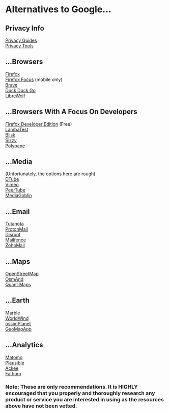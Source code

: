 # Alternatives to Google...

## Privacy Info
[Privacy Guides](https://www.privacyguides.org/en/)\
[Privacy Tools](https://www.privacytools.io/)

## ...Browsers
[Firefox](https://www.mozilla.org/en-US/firefox/)\
[Firefox Focus](https://www.mozilla.org/en-US/firefox/browsers/mobile/focus/) (mobile only)\
[Brave](https://brave.com/)\
[Duck Duck Go](https://duckduckgo.com/app)\
[LibreWolf](https://librewolf.net/)

## ...Browsers With A Focus On Developers
[Firefox Developer Edition](https://www.mozilla.org/en-US/firefox/developer/) (Free)\
[LambaTest](https://www.lambdatest.com/)\
[Blisk](https://blisk.io/)\
[Sizzy](https://sizzy.co/)\
[Polypane](https://polypane.app/)

## ...Media 
(Unfortunately, the options here are rough)\
[DTube](https://d.tube/)\
[Vimeo](https://vimeo.com/watch)\
[PeerTube](https://joinpeertube.org/)\
[MediaGoblin](https://mediagoblin.org/)

## ...Email
[Tutanota](https://tutanota.com/)\
[ProtonMail](https://proton.me/mail)\
[Disroot](https://disroot.org/en)\
[Mailfence](https://mailfence.com/)\
[ZohoMail](https://www.zoho.com/mail/?ireft=nhome&src=fa)

## ...Maps
[OpenStreetMap](https://www.openstreetmap.org)\
[OsmAnd](https://osmand.net/)\
[Quant Maps](https://www.qwant.com/maps)

## ...Earth
[Marble](https://marble.kde.org/)\
[WorldWind](https://worldwind.arc.nasa.gov/java/)\
[ossimPlanet](https://trac.osgeo.org/ossim/wiki/OssimPlanet)\
[GeoMapApp](https://www.geomapapp.org/)

## ...Analytics
[Matomo](https://matomo.org/)\
[Plausible](https://plausible.io/)\
[Ackee](https://ackee.electerious.com/)\
[Fathom](https://usefathom.com/)


### Note: These are only recommendations. It is HIGHLY encouraged that you properly and thoroughly research any product or service you are interested in using as the resources above have not been vetted.